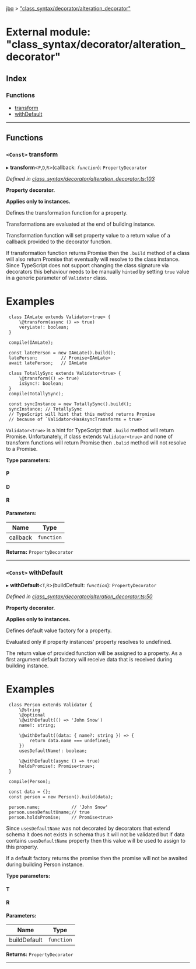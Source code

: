 [jbq](../README.md) > ["class_syntax/decorator/alteration_decorator"](../modules/_class_syntax_decorator_alteration_decorator_.md)

# External module: "class_syntax/decorator/alteration_decorator"

## Index

### Functions

* [transform](_class_syntax_decorator_alteration_decorator_.md#transform)
* [withDefault](_class_syntax_decorator_alteration_decorator_.md#withdefault)

---

## Functions

<a id="transform"></a>

### `<Const>` transform

▸ **transform**<`P`,`D`,`R`>(callback: *`function`*): `PropertyDecorator`

*Defined in [class_syntax/decorator/alteration_decorator.ts:103](https://github.com/krnik/vjs-validator/blob/6a6427a/src/class_syntax/decorator/alteration_decorator.ts#L103)*

**Property decorator.**

**Applies only to instances.**

Defines the transformation function for a property.

Transformations are evaluated at the end of building instance.

Transformation function will set property value to a return value of a callback provided to the decorator function.

If transformation function returns Promise then the `.build` method of a class will also return Promise that eventually will resolve to the class instance. Since TypeScript does not support changing the class signature via decorators this behaviour needs to be manually `hinted` by setting `true` value in a generic parameter of `Validator` class.

Examples
========

```
 class IAmLate extends Validator<true> {
     \@transform(async () => true)
     veryLate!: boolean;
 }

 compile(IAmLate);

 const latePerson = new IAmLate().build();
 latePerson;         // Promise<IAmLate>
 await latePerson;   // IAmLate

 class TotallySync extends Validator<true> {
     \@transform(() => true)
     isSync!: boolean;
 }
 compile(TotallySync);

 const syncInstance = new TotallySync().build();
 syncInstance; // TotallySync
 // TypeScript will hint that this method returns Promise
 // because of `Validator<HasAsyncTransforms = true>`
```

`Validator<true>` is a hint for TypeScript that `.build` method will return Promise. Unfortunately, if class extends `Validator<true>` and none of transform functions will return Promise then `.bulid` method will not resolve to a Promise.

**Type parameters:**

#### P 
#### D 
#### R 
**Parameters:**

| Name | Type |
| ------ | ------ |
| callback | `function` |

**Returns:** `PropertyDecorator`

___
<a id="withdefault"></a>

### `<Const>` withDefault

▸ **withDefault**<`T`,`R`>(buildDefault: *`function`*): `PropertyDecorator`

*Defined in [class_syntax/decorator/alteration_decorator.ts:50](https://github.com/krnik/vjs-validator/blob/6a6427a/src/class_syntax/decorator/alteration_decorator.ts#L50)*

**Property decorator.**

**Applies only to instances.**

Defines default value factory for a property.

Evaluated only if property instances' property resolves to undefined.

The return value of provided function will be assigned to a property. As a first argument default factory will receive data that is received during building instance.

Examples
========

```
 class Person extends Validator {
     \@string
     \@optional
     \@withDefault(() => 'John Snow')
     name!: string;

     \@withDefault((data: { name?: string }) => {
         return data.name === undefined;
     })
     usesDefaultName!: boolean;

     \@withDefault(async () => true)
     holdsPromise!: Promise<true>;
 }

 compile(Person);

 const data = {};
 const person = new Person().build(data);

 person.name;            // 'John Snow'
 person.usesDefaultUname;// true
 person.holdsPromise;    // Promise<true>
```

Since `usesDefaultName` was not decorated by decorators that extend schema it does not exists in schema thus it will not be validated but if data contains `usesDefaultName` property then this value will be used to assign to this property.

If a default factory returns the promise then the promise will not be awaited during building Person instance.

**Type parameters:**

#### T 
#### R 
**Parameters:**

| Name | Type |
| ------ | ------ |
| buildDefault | `function` |

**Returns:** `PropertyDecorator`

___

